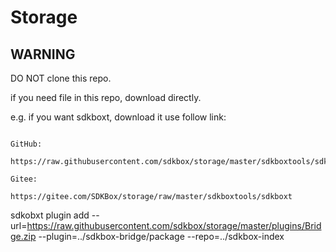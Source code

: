 # Storage

## WARNING

DO NOT clone this repo.

if you need file in this repo, download directly. 

e.g. if you want sdkboxt, download it use follow link:

```

GitHub:

https://raw.githubusercontent.com/sdkbox/storage/master/sdkboxtools/sdkboxt

Gitee:

https://gitee.com/SDKBox/storage/raw/master/sdkboxtools/sdkboxt

```

sdkobxt plugin add --url=https://raw.githubusercontent.com/sdkbox/storage/master/plugins/Bridge.zip --plugin=../sdkbox-bridge/package --repo=../sdkbox-index
